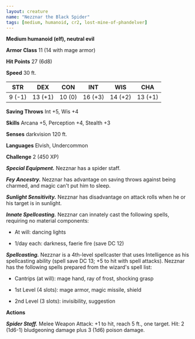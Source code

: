 ```yaml
---
layout: creature
name: "Nezznar the Black Spider"
tags: [medium, humanoid, cr2, lost-mine-of-phandelver]
---
```


**Medium humanoid (elf), neutral evil**

**Armor Class** 11 (14 with mage armor)

**Hit Points** 27 (6d8)

**Speed** 30 ft.

|   STR   |   DEX   |   CON   |   INT   |   WIS   |   CHA   |
|:-----:|:-----:|:-----:|:-----:|:-----:|:-----:|
| 9 (-1) | 13 (+1) | 10 (0) | 16 (+3) | 14 (+2) | 13 (+1) |

**Saving Throws** Int +5, Wis +4

**Skills** Arcana +5, Perception +4, Stealth +3

**Senses** darkvision 120 ft.

**Languages** Elvish, Undercommon

**Challenge** 2 (450 XP)

***Special Equipment.*** Nezznar has a spider staff.

***Fey Ancestry.*** Nezznar has advantage on saving throws against being charmed, and magic can't put him to sleep.

***Sunlight Sensitivity.*** Nezznar has disadvantage on attack rolls when he or his target is in sunlight.

***Innate Spellcasting.*** Nezznar can innately cast the following spells, requiring no material components: 

* At will: dancing lights

* 1/day each: darkness, faerie fire (save DC 12)

***Spellcasting.*** Nezznar is a 4th-level spellcaster that uses Intelligence as his spellcasting ability (spell save DC 13; +5 to hit with spell attacks). Nezznar has the following spells prepared from the wizard's spell list: 

* Cantrips (at will): mage hand, ray of frost, shocking grasp

* 1st Level (4 slots): mage armor, magic missile, shield

* 2nd Level (3 slots): invisibility, suggestion

**Actions**

***Spider Staff.*** Melee Weapon Attack: +1 to hit, reach 5 ft., one target. Hit: 2 (1d6-1) bludgeoning damage plus 3 (1d6) poison damage.

